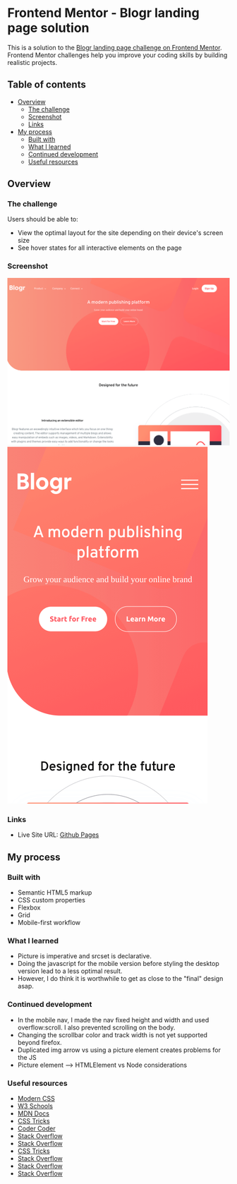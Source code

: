 # Frontend Mentor - Blogr landing page solution

This is a solution to the [Blogr landing page challenge on Frontend Mentor](https://www.frontendmentor.io/challenges/blogr-landing-page-EX2RLAApP). Frontend Mentor challenges help you improve your coding skills by building realistic projects. 

## Table of contents

- [Overview](#overview)
  - [The challenge](#the-challenge)
  - [Screenshot](#screenshot)
  - [Links](#links)
- [My process](#my-process)
  - [Built with](#built-with)
  - [What I learned](#what-i-learned)
  - [Continued development](#continued-development)
  - [Useful resources](#useful-resources)

## Overview

### The challenge

Users should be able to:

- View the optimal layout for the site depending on their device's screen size
- See hover states for all interactive elements on the page

### Screenshot

![](./blogr-desktop.png)
![](./blogr-mobile.png)

### Links

- Live Site URL: [Github Pages](https://jdegand.github.io/blogr-landing-page)

## My process

### Built with

- Semantic HTML5 markup
- CSS custom properties
- Flexbox
- Grid
- Mobile-first workflow

### What I learned

- Picture is imperative and srcset is declarative. 
- Doing the javascript for the mobile version before styling the desktop version lead to a less optimal result.
- However, I do think it is worthwhile to get as close to the "final" design asap. 

### Continued development

- In the mobile nav, I made the nav fixed height and width and used overflow:scroll.  I also prevented scrolling on the body.  
- Changing the scrollbar color and track width is not yet supported beyond firefox.  
- Duplicated img arrow vs using a picture element creates problems for the JS
- Picture element --> HTMLElement vs Node considerations 

### Useful resources

- [Modern CSS](https://moderncss.dev/custom-select-styles-with-pure-css/)
- [W3 Schools](https://www.w3schools.com/howto/howto_js_topnav_responsive.asp)
- [MDN Docs](https://developer.mozilla.org/en-US/docs/Web/JavaScript/Reference/Operators/void)
- [CSS Tricks](https://css-tricks.com/perfect-full-page-background-image/)
- [Coder Coder](https://coder-coder.com/z-index-isnt-working/)
- [Stack Overflow](https://stackoverflow.com/questions/28650327/responsive-images-srcset-not-working)
- [Stack Overflow](https://stackoverflow.com/questions/58970536/cant-apply-background-gradient)
- [CSS Tricks](https://css-tricks.com/almanac/properties/s/scrollbar-color/)
- [Stack Overflow](https://stackoverflow.com/questions/6821295/add-css-box-shadow-around-the-whole-div)
- [Stack Overflow](https://stackoverflow.com/questions/4950115/removeeventlistener-on-anonymous-functions-in-javascript)
- [Stack Overflow](https://stackoverflow.com/questions/45383042/reverse-order-of-columns-in-css-grid-layout)